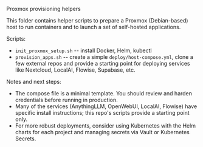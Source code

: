 Proxmox provisioning helpers

This folder contains helper scripts to prepare a Proxmox (Debian-based) host to run containers and to launch a set of self-hosted applications.

Scripts:
- `init_proxmox_setup.sh` -- install Docker, Helm, kubectl
- `provision_apps.sh` -- create a simple `deploy/host-compose.yml`, clone a few external repos and provide a starting point for deploying services like Nextcloud, LocalAI, Flowise, Supabase, etc.

Notes and next steps:
- The compose file is a minimal template. You should review and harden credentials before running in production.
- Many of the services (AnythingLLM, OpenWebUI, LocalAI, Flowise) have specific install instructions; this repo's scripts provide a starting point only.
- For more robust deployments, consider using Kubernetes with the Helm charts for each project and managing secrets via Vault or Kubernetes Secrets.
